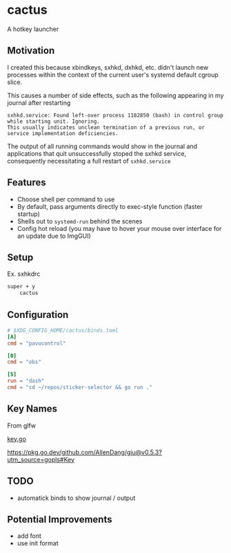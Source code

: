 # cactus

A hotkey launcher

## Motivation

I created this because xbindkeys, sxhkd, dxhkd, etc. didn't launch new processes within the context of the current user's systemd default cgroup slice.

This causes a number of side effects, such as the following appearing in my journal after restarting

```text
sxhkd.service: Found left-over process 1182850 (bash) in control group while starting unit. Ignoring.
This usually indicates unclean termination of a previous run, or service implementation deficiencies.
```

The output of all running commands would show in the journal and applications that quit unsuccessfully stoped the sxhkd service, consequently necessitating a full restart of `sxhkd.service`

## Features

- Choose shell per command to use
- By default, pass arguments directly to exec-style function (faster startup)
- Shells out to `systemd-run` behind the scenes
- Config hot reload (you may have to hover your mouse over interface for an update due to ImgGUI)

## Setup

Ex. sxhkdrc

```txt
super + y
	cactus
```

## Configuration

```toml
# $XDG_CONFIG_HOME/cactus/binds.toml
[A]
cmd = "pavucontrol"

[O]
cmd = "obs"

[S]
run = "dash"
cmd = "cd ~/repos/sticker-selector && go run ."
```

## Key Names

From glfw

[key.go](./key.go)

https://pkg.go.dev/github.com/AllenDang/giu@v0.5.3?utm_source=gopls#Key

## TODO

- automatick binds to show journal / output

## Potential Improvements

- add font
- use init format
